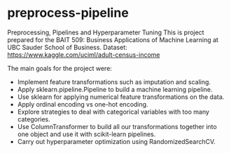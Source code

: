 # preprocess-pipeline
Preprocessing, Pipelines and Hyperparameter Tuning
This is project prepared for the BAIT 509: Business Applications of Machine Learning at UBC Sauder School of Business. 
Dataset: https://www.kaggle.com/uciml/adult-census-income

The main goals for the project were:
- Implement feature transformations such as imputation and scaling.
- Apply sklearn.pipeline.Pipeline to build a machine learning pipeline.
- Use sklearn for applying numerical feature transformations on the data.
- Apply ordinal encoding vs one-hot encoding.
- Explore strategies to deal with categorical variables with too many categories.
- Use ColumnTransformer to build all our transformations together into one object and use it with scikit-learn pipelines.
- Carry out hyperparameter optimization using RandomizedSearchCV.
